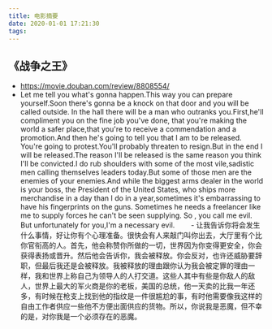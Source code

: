 ```yaml
---
title: 电影摘要
date: 2020-01-01 17:21:30
tags:
---
```


## 《战争之王》
+ <https://movie.douban.com/review/8808554/>
+ Let me tell you what's gonna happen.This way you can prepare yourself.Soon there's gonna be a knock on that door and you will be called outside. In the hall there will be a man who outranks you.First,he'll compliment you on the fine job you've done, that you're making the world a safer place,that you're to receive a commendation and a promotion.And then he's going to tell you that I am to be released. You're going to protest.You'll probably threaten to resign.But in the end I will be released.The reason I'll be released is the same reason you think I'll be convicted.I do rub shoulders with some of the most vile,sadistic men calling themselves leaders today.But some of those men are the enemies of your enemies.And while the biggest arms dealer in the world is your boss, the President of the United States, who ships more merchandise in a day than I do in a year,sometimes it's embarrassing to have his fingerprints on the guns. Sometimes he needs a freelancer like me to supply forces he can't be seen supplying. So , you call me evil. But unfortunately for you,I'm a necessary evil.
　　- 让我告诉你将会发生什么事情，好让你有个心理准备。很快会有人来敲门叫你出去，大厅里有个比你官衔高的人。首先，他会称赞你所做的一切，世界因为你变得更安全，你会获得表扬或晋升。然后他会告诉你，我会被释放。你会反对，也许还威胁要辞职，但最后我还是会被释放。我被释放的理由跟你认为我会被定罪的理由一样，我和世界上称自己为领导人的人打交道。这些人其中有些是你敌人的敌人，世界上最大的军火商是你的老板，美国的总统，他一天卖的比我一年还多，有时候在枪支上找到他的指纹是一件很尴尬的事，有时他需要像我这样的自由工作者供应一些他不方便出面供应的货物。所以，你说我是恶魔，但不幸的是，对你我是一个必须存在的恶魔。
